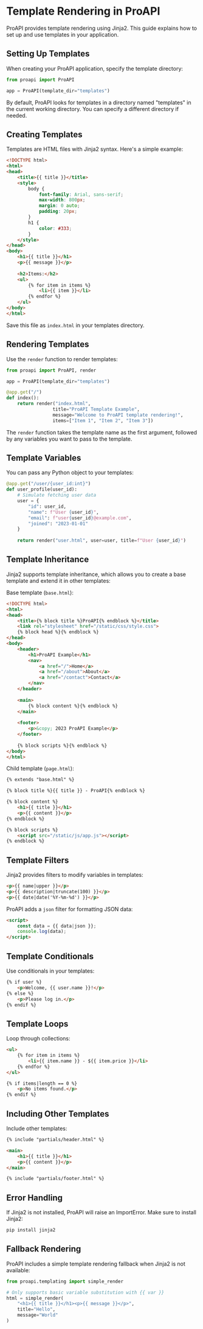 # Template Rendering in ProAPI

ProAPI provides template rendering using Jinja2. This guide explains how to set up and use templates in your application.

## Setting Up Templates

When creating your ProAPI application, specify the template directory:

```python
from proapi import ProAPI

app = ProAPI(template_dir="templates")
```

By default, ProAPI looks for templates in a directory named "templates" in the current working directory. You can specify a different directory if needed.

## Creating Templates

Templates are HTML files with Jinja2 syntax. Here's a simple example:

```html
<!DOCTYPE html>
<html>
<head>
    <title>{{ title }}</title>
    <style>
        body {
            font-family: Arial, sans-serif;
            max-width: 800px;
            margin: 0 auto;
            padding: 20px;
        }
        h1 {
            color: #333;
        }
    </style>
</head>
<body>
    <h1>{{ title }}</h1>
    <p>{{ message }}</p>
    
    <h2>Items:</h2>
    <ul>
        {% for item in items %}
            <li>{{ item }}</li>
        {% endfor %}
    </ul>
</body>
</html>
```

Save this file as `index.html` in your templates directory.

## Rendering Templates

Use the `render` function to render templates:

```python
from proapi import ProAPI, render

app = ProAPI(template_dir="templates")

@app.get("/")
def index():
    return render("index.html", 
                 title="ProAPI Template Example",
                 message="Welcome to ProAPI template rendering!",
                 items=["Item 1", "Item 2", "Item 3"])
```

The `render` function takes the template name as the first argument, followed by any variables you want to pass to the template.

## Template Variables

You can pass any Python object to your templates:

```python
@app.get("/user/{user_id:int}")
def user_profile(user_id):
    # Simulate fetching user data
    user = {
        "id": user_id,
        "name": f"User {user_id}",
        "email": f"user{user_id}@example.com",
        "joined": "2023-01-01"
    }
    
    return render("user.html", user=user, title=f"User {user_id}")
```

## Template Inheritance

Jinja2 supports template inheritance, which allows you to create a base template and extend it in other templates:

Base template (`base.html`):

```html
<!DOCTYPE html>
<html>
<head>
    <title>{% block title %}ProAPI{% endblock %}</title>
    <link rel="stylesheet" href="/static/css/style.css">
    {% block head %}{% endblock %}
</head>
<body>
    <header>
        <h1>ProAPI Example</h1>
        <nav>
            <a href="/">Home</a>
            <a href="/about">About</a>
            <a href="/contact">Contact</a>
        </nav>
    </header>
    
    <main>
        {% block content %}{% endblock %}
    </main>
    
    <footer>
        <p>&copy; 2023 ProAPI Example</p>
    </footer>
    
    {% block scripts %}{% endblock %}
</body>
</html>
```

Child template (`page.html`):

```html
{% extends "base.html" %}

{% block title %}{{ title }} - ProAPI{% endblock %}

{% block content %}
    <h1>{{ title }}</h1>
    <p>{{ content }}</p>
{% endblock %}

{% block scripts %}
    <script src="/static/js/app.js"></script>
{% endblock %}
```

## Template Filters

Jinja2 provides filters to modify variables in templates:

```html
<p>{{ name|upper }}</p>
<p>{{ description|truncate(100) }}</p>
<p>{{ date|date('%Y-%m-%d') }}</p>
```

ProAPI adds a `json` filter for formatting JSON data:

```html
<script>
    const data = {{ data|json }};
    console.log(data);
</script>
```

## Template Conditionals

Use conditionals in your templates:

```html
{% if user %}
    <p>Welcome, {{ user.name }}!</p>
{% else %}
    <p>Please log in.</p>
{% endif %}
```

## Template Loops

Loop through collections:

```html
<ul>
    {% for item in items %}
        <li>{{ item.name }} - ${{ item.price }}</li>
    {% endfor %}
</ul>

{% if items|length == 0 %}
    <p>No items found.</p>
{% endif %}
```

## Including Other Templates

Include other templates:

```html
{% include "partials/header.html" %}

<main>
    <h1>{{ title }}</h1>
    <p>{{ content }}</p>
</main>

{% include "partials/footer.html" %}
```

## Error Handling

If Jinja2 is not installed, ProAPI will raise an ImportError. Make sure to install Jinja2:

```bash
pip install jinja2
```

## Fallback Rendering

ProAPI includes a simple template rendering fallback when Jinja2 is not available:

```python
from proapi.templating import simple_render

# Only supports basic variable substitution with {{ var }}
html = simple_render(
    "<h1>{{ title }}</h1><p>{{ message }}</p>",
    title="Hello",
    message="World"
)
```